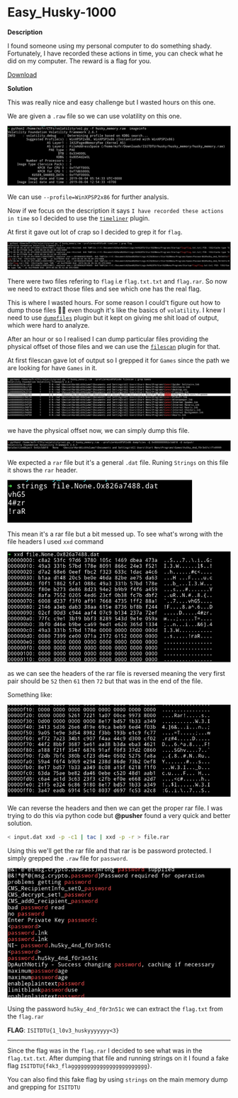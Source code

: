 
# Easy_Husky-1000

__Description__

I found someone using my personal computer to do something shady. Fortunately, I have recorded these actions in time, you can check what he did on my computer. The reward is a flag for you.

 [Download](https://mega.nz/#!O0FRHKQA!LpU14rCAOVlK7xSVbzqKa1G9TjVkLj6hKNX1vUZdcLQ)

__Solution__

This was really nice and easy challenge but I wasted hours on this one.

We are given a `.raw` file so we can use volatility on this one.

![](Images/imageinfo.png)

We can use `--profile=WinXPSP2x86` for further analysis.

Now if we focus on the description it says `I have recorded these actions in time` so I decided to use the [`timeliner`](https://github.com/volatilityfoundation/volatility/wiki/Command-Reference#timeliner) plugin.

At first it gave out lot of crap so I decided to grep it for `flag`.

![](Images/timeliner.png)

There were two files refering to `flag` i.e `flag.txt.txt` and `flag.rar`.
So now we need to extract those files and see which one has the real flag.

This is where I wasted hours. For some reason I could't figure out how to dump those files :man_facepalming: even though it's like the basics of `volatility`. I knew I need to use [`dumpfiles`](https://github.com/volatilityfoundation/volatility/wiki/Command-Reference#dumpfiles) plugin but it kept on giving me shit load of output, which were hard to analyze.

After an hour or so I realised I can dump particular files providing the physical offset of those files and we can use the [`filescan`](https://github.com/volatilityfoundation/volatility/wiki/Command-Reference#filescan) plugin for that.

At first filescan gave lot of output so I grepped it for `Games` since the path we are looking for have `Games` in it.

![](Images/filescan.png)

we have the physical offset now, we can simply dump this file.

![](Images/rev-rar.png)

We expected a `rar` file but it's a general `.dat` file. Runing `Strings` on this file it shows the `rar` header.

![](Images/strings.png)

This mean it's a rar file but a bit messed up. To see what's wrong with the file headers I used `xxd` command

![](Images/xxd.png)

as we can see the headers of the rar file is reversed meaning the very first pair should be `52` then `61` then `72` but that was in the end of the file.

Something like:

![](Images/real-xxd.png)

We can reverse the headers and then we can get the proper rar file. I was trying to do this via python code but __@pusher__ found a very quick and better solution.

```bash
< input.dat xxd -p -c1 | tac | xxd -p -r > file.rar
```
Using this we'll get the rar file and that rar is be password protected. I simply grepped the `.raw` file for `password`.

![](Images/password.png)

Using the password `hu5ky_4nd_f0r3n51c` we can extract the `flag.txt` from the `flag.rar`


**FLAG**: `ISITDTU{1_l0v3_huskyyyyyyy<3}`


***

Since the flag was in the `flag.rar` I decided to see what was in the `flag.txt.txt`. After dumping that file and running strings on it I found a fake flag `ISITDTU{f4k3_flagggggggggggggggggggggggg}`.

You can also find this fake flag by using `strings` on the main memory dump and grepping for `ISITDTU`
